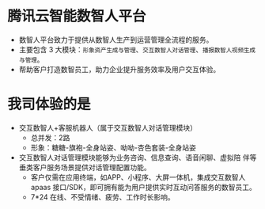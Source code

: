# 腾讯云智能数智人平台
* 数智人平台致力于提供从数智人生产到运营管理全流程的服务。
* 主要包含 3 大模块：`形象资产生成与管理`、`交互数智人对话管理`、`播报数智人视频生成与管理`。
* 帮助客户打造数智员工，助力企业提升服务效率及用户交互体验。

# 我司体验的是
* 交互数智人+客服机器人（属于交互数智人对话管理模块）
  - 总并发：2路
  - 形象：糖糖-旗袍-全身站姿、呦呦-杏色套装-全身站姿
* 交互数智人对话管理模块能够为业务咨询、信息查询、语音闲聊、虚拟陪 伴等垂类客户服务场景提供对话管理配置功能。
  - 客户仅需在应用终端，如APP、小程序、大屏一体机，集成交互数智人 apaas 接口/SDK，即可拥有能为用户提供实时互动问答服务的数智员工。
  - 7*24 在线、不受情绪、疲劳、工作时长影响。

